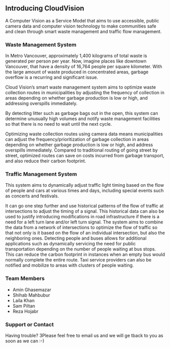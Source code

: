 ## Introducing CloudVision

A Computer Vision as a Service Model that aims to use accessible, public camera data and computer vision technology to make communities safe and clean through smart waste management and traffic flow management.


### Waste Management System

In Metro Vancouver, approximately 1,400 kilograms of total waste is generated per person per year.
Now, imagine places like downtown Vancouver, that have a density of 16,764 people per square kilometer.
With the large amount of waste produced in concentrated areas, garbage overflow is a recurring and significant issue.

Cloud Vision’s smart waste management system aims to optimize waste collection routes in municipalities by adjusting the frequency of collection in areas depending on whether garbage production is low or high, and addressing overspills immediately.

By detecting litter such as garbage bags out in the open, this system can determine unusually high volumes and notify waste management facilities so that there is no need to wait until the next cycle.

Optimizing waste collection routes using camera data means municipalities can adjust the frequency/prioritization of garbage collection in areas depending on whether garbage production is low or high, and address overspills immediately. Compared to traditional routing of going street by street, optimized routes can save on costs incurred from garbage transport, and also reduce their carbon footprint.

### Traffic Management System

This system aims to dynamically adjust traffic light timing based on the flow of people and cars at various times and days, including special events such as concerts and festivals.

It can go one step further and use historical patterns of the flow of traffic at intersections to adjust the timing of a signal. This historical data can also be used to justify introducing modifications in road infrastructure if there is a need for a left turn lane and/or left turn signal.
The system aims to combine the data from a network of intersections to optimize the flow of traffic so that not only is it based on the flow of an individual intersection, but also the neighboring ones.
Detecting people and buses allows for additional applications such as dynamically servicing the need for public transportation depending on the number of people waiting at bus stops. This  can reduce the carbon footprint in instances when an empty bus would normally complete the entire route. Taxi service providers can also be notified and mobilize to areas with clusters of people waiting.




### Team Members

- Amin Ghasemazar
- Shihab Mahbubur
- Laila Khan
- Sam Piltan
- Reza Hojabr


### Support or Contact

Having trouble? 3Please feel free to email us and we will ge tback to you as soon as we can :-)
